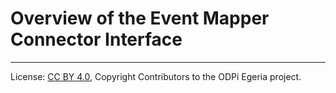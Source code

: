 <!-- SPDX-License-Identifier: CC-BY-4.0 -->

# Overview of the Event Mapper Connector Interface


----
License: [CC BY 4.0](https://creativecommons.org/licenses/by/4.0/),
Copyright Contributors to the ODPi Egeria project.
